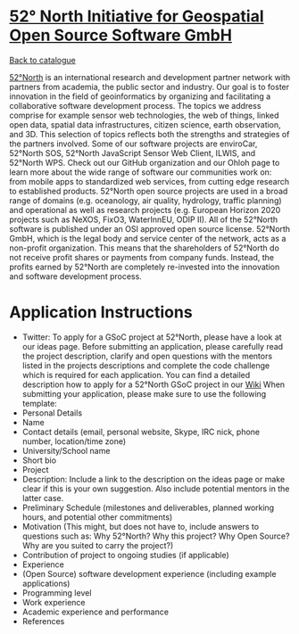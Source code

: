 
# [52° North Initiative for Geospatial Open Source Software GmbH](https://52north.org/)

[Back to catalogue](../README.md#52-north-initiative-for-geospatial-open-source-software-gmbh)

[52°North](http://52north.org) is an international research and development partner network with partners from academia, the public sector and industry. Our goal is to foster innovation in the field of geoinformatics by organizing and facilitating a collaborative software development process. The topics we address comprise for example sensor web technologies, the web of things, linked open data, spatial data infrastructures, citizen science, earth observation, and 3D. This selection of topics reflects both the strengths and strategies of the partners involved.
Some of our software projects are enviroCar, 52°North SOS, 52°North JavaScript Sensor Web Client, ILWIS, and 52°North WPS. Check out our GitHub organization and our Ohloh page to learn more about the wide range of software our communities work on: from mobile apps to standardized web services, from cutting edge research to established products. 52°North open source projects are used in a broad range of domains (e.g. oceanology, air quality, hydrology, traffic planning) and operational as well as research projects (e.g. European Horizon 2020 projects such as NeXOS, FixO3, WaterInnEU, ODIP II).
All of the 52°North software is published under an OSI approved open source license.
52°North GmbH, which is the legal body and service center of the network, acts as a non-profit organization. This means that the shareholders of 52°North do not receive profit shares or payments from company funds. Instead, the profits earned by 52°North are completely re-invested into the innovation and software development process.

# Application Instructions

* Twitter: To apply for a GSoC project at 52°North, please have a look at our ideas page. Before submitting an application, please carefully read the project description, clarify and open questions with the mentors listed in the projects descriptions and complete the code challenge which is required for each application.
You can find a detailed description how to apply for a 52°North GSoC project in our [Wiki](https://wiki.52north.org/bin/view/Projects/GSoCForStudents)
When submitting your application, please make sure to use the following template:
* Personal Details
* Name
* Contact details (email, personal website, Skype, IRC nick, phone number, location/time zone)
* University/School name
* Short bio
* Project
* Description: Include a link to the description on the ideas page or make clear if this is your own suggestion. Also include potential mentors in the latter case.
* Preliminary Schedule (milestones and deliverables, planned working hours, and potential other commitments)
* Motivation (This might, but does not have to, include answers to questions such as: Why 52°North? Why this project? Why Open Source? Why are you suited to carry the project?)
* Contribution of project to ongoing studies (if applicable)
* Experience
* (Open Source) software development experience (including example applications)
* Programming level
* Work experience
* Academic experience and performance
* References